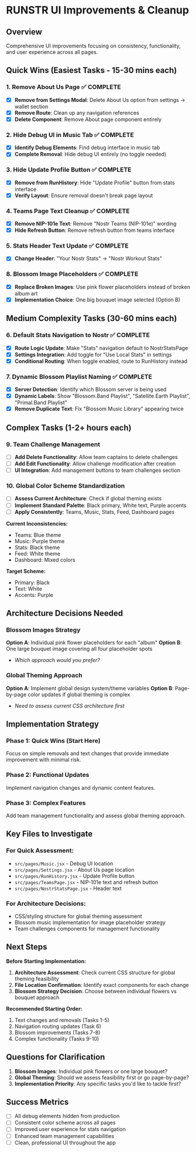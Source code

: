 # RUNSTR UI Improvements & Cleanup

## Overview
Comprehensive UI improvements focusing on consistency, functionality, and user experience across all pages.

## Quick Wins (Easiest Tasks - 15-30 mins each)

### 1. Remove About Us Page ✅ COMPLETE
- [x] **Remove from Settings Modal**: Delete About Us option from settings → wallet section
- [x] **Remove Route**: Clean up any navigation references
- [x] **Delete Component**: Remove About page component entirely

### 2. Hide Debug UI in Music Tab ✅ COMPLETE
- [x] **Identify Debug Elements**: Find debug interface in music tab
- [x] **Complete Removal**: Hide debug UI entirely (no toggle needed)

### 3. Hide Update Profile Button ✅ COMPLETE
- [x] **Remove from RunHistory**: Hide "Update Profile" button from stats interface
- [x] **Verify Layout**: Ensure removal doesn't break page layout

### 4. Teams Page Text Cleanup ✅ COMPLETE
- [x] **Remove NIP-101e Text**: Remove "Nostr Teams (NIP-101e)" wording
- [x] **Hide Refresh Button**: Remove refresh button from teams interface

### 5. Stats Header Text Update ✅ COMPLETE
- [x] **Change Header**: "Your Nostr Stats" → "Nostr Workout Stats"

### 8. Blossom Image Placeholders ✅ COMPLETE
- [x] **Replace Broken Images**: Use pink flower placeholders instead of broken album art
- [x] **Implementation Choice**: One big bouquet image selected (Option B)

## Medium Complexity Tasks (30-60 mins each)

### 6. Default Stats Navigation to Nostr ✅ COMPLETE
- [x] **Route Logic Update**: Make "Stats" navigation default to NostrStatsPage
- [x] **Settings Integration**: Add toggle for "Use Local Stats" in settings  
- [x] **Conditional Routing**: When toggle enabled, route to RunHistory instead

### 7. Dynamic Blossom Playlist Naming ✅ COMPLETE
- [x] **Server Detection**: Identify which Blossom server is being used
- [x] **Dynamic Labels**: Show "Blossom.Band Playlist", "Satellite.Earth Playlist", "Primal.Band Playlist"
- [x] **Remove Duplicate Text**: Fix "Blossom Music Library" appearing twice

## Complex Tasks (1-2+ hours each)

### 9. Team Challenge Management
- [ ] **Add Delete Functionality**: Allow team captains to delete challenges
- [ ] **Add Edit Functionality**: Allow challenge modification after creation
- [ ] **UI Integration**: Add management buttons to team challenges section

### 10. Global Color Scheme Standardization
- [ ] **Assess Current Architecture**: Check if global theming exists
- [ ] **Implement Standard Palette**: Black primary, White text, Purple accents
- [ ] **Apply Consistently**: Teams, Music, Stats, Feed, Dashboard pages

**Current Inconsistencies:**
- Teams: Blue theme
- Music: Purple theme  
- Stats: Black theme
- Feed: White theme
- Dashboard: Mixed colors

**Target Scheme:**
- Primary: Black
- Text: White
- Accents: Purple

## Architecture Decisions Needed

### Blossom Images Strategy
**Option A**: Individual pink flower placeholders for each "album"
**Option B**: One large bouquet image covering all four placeholder spots
- *Which approach would you prefer?*

### Global Theming Approach  
**Option A**: Implement global design system/theme variables
**Option B**: Page-by-page color updates if global theming is complex
- *Need to assess current CSS architecture first*

## Implementation Strategy

### Phase 1: Quick Wins (Start Here)
Focus on simple removals and text changes that provide immediate improvement with minimal risk.

### Phase 2: Functional Updates  
Implement navigation changes and dynamic content features.

### Phase 3: Complex Features
Add team management functionality and assess global theming approach.

## Key Files to Investigate

### For Quick Assessment:
- `src/pages/Music.jsx` - Debug UI location
- `src/pages/Settings.jsx` - About Us page location  
- `src/pages/RunHistory.jsx` - Update Profile button
- `src/pages/TeamsPage.jsx` - NIP-101e text and refresh button
- `src/pages/NostrStatsPage.jsx` - Header text

### For Architecture Decisions:
- CSS/styling structure for global theming assessment
- Blossom music implementation for image placeholder strategy
- Team challenges components for management functionality

## Next Steps

**Before Starting Implementation:**
1. **Architecture Assessment**: Check current CSS structure for global theming feasibility
2. **File Location Confirmation**: Identify exact components for each change
3. **Blossom Strategy Decision**: Choose between individual flowers vs bouquet approach

**Recommended Starting Order:**
1. Text changes and removals (Tasks 1-5)
2. Navigation routing updates (Task 6) 
3. Blossom improvements (Tasks 7-8)
4. Complex functionality (Tasks 9-10)

## Questions for Clarification

1. **Blossom Images**: Individual pink flowers or one large bouquet?
2. **Global Theming**: Should we assess feasibility first or go page-by-page?
3. **Implementation Priority**: Any specific tasks you'd like to tackle first?

## Success Metrics
- [ ] All debug elements hidden from production
- [ ] Consistent color scheme across all pages  
- [ ] Improved user experience for stats navigation
- [ ] Enhanced team management capabilities
- [ ] Clean, professional UI throughout the app 